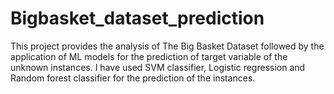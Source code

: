 # Bigbasket_dataset_prediction

This project provides the analysis of The Big Basket Dataset followed by the application of ML models for the prediction of target variable of the unknown instances.
I have used SVM classifier, Logistic regression and Random forest classifier for the prediction of the instances.

